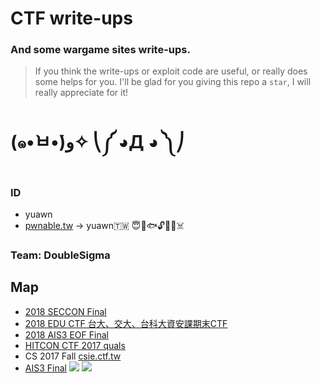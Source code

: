 # CTF write-ups
### And some wargame sites write-ups.
> If you think the write-ups or exploit code are useful, or really does some helps for you. I'll be glad for you giving this repo a `star`, I will really appreciate for it!
# (๑•̀ㅂ•́)ﻭ✧ ⎝༼ ◕Д ◕ ༽⎠
### ID
* yuawn
* [pwnable.tw](https://pwnable.tw) -> yuawn🇹🇼 😇🍊🐟🔓🤖🐻☠️
### Team: DoubleSigma
## Map
* [2018 SECCON Final](https://github.com/ssspeedgit00/CTF/tree/master/2018/seccon_fianl)
* [2018 EDU CTF 台大、交大、台科大資安課期末CTF](https://github.com/ssspeedgit00/CTF/tree/master/2018/2017_Fall_Edu-CTF_AIS3-EOF-CTF)
* [2018 AIS3 EOF Final](https://github.com/ssspeedgit00/CTF/tree/master/2018/eof_final)
* [HITCON CTF 2017 quals](https://github.com/ssspeedgit00/CTF/tree/master/2017/HITCON_2017_quals)
* CS 2017 Fall [csie.ctf.tw](https://github.com/ssspeedgit00/CTF/tree/master/sites/CS_2017_Fall)
* [AIS3 Final](https://github.com/ssspeedgit00/CTF/tree/master/2017/AIS3_final)
![](https://github.com/ssspeedgit00/CTF/blob/master/2017/HITCON_2017_Final/photo.png)
![](https://github.com/ssspeedgit00/CTF/blob/master/2018/eof_final/a.jpg)
